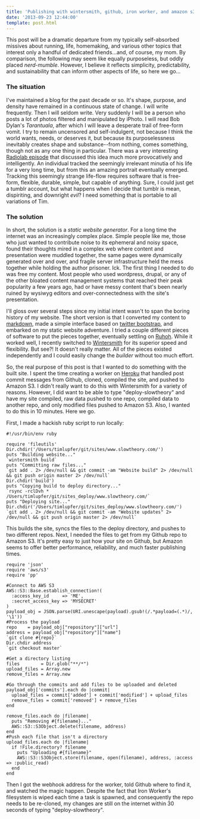 ```yaml
---
title: 'Publishing with wintersmith, github, iron worker, and amazon s3'
date: '2013-09-23 12:44:00'
template: post.html
---
```


This post will be a dramatic departure from my typically self-absorbed missives about running, life, homemaking, and various other topics that interest only a handful of dedicated friends...and, of course, my mom. By comparison, the following may seem like equally purposeless, but oddly placed *nerd-mumble*. However, I believe it reflects simplicity, predictability, and sustainability that can inform other aspects of life, so here we go...

### The situation

I've maintained a blog for the past decade or so. It's shape, purpose, and density have remained in a continuous state of change. I will write frequently. Then I will seldom write. Very suddenly I will be a person who posts a lot of photos filtered and manipulated by iPhoto. I will read Bob Dylan's *Tarantuala*, after which I will leave a desperate trail of free-form vomit. I try to remain uncensored and self-indulgent, not because I think the world wants, needs, or deserves it, but because its purposelessness inevitably creates shape and substance--from nothing, comes something, though not as any one thing in particular. There was a very interesting [Radiolab episode](http://www.radiolab.org/) that discussed this idea much more provocatively and intelligently. An individual tracked the seemingly irrelevant minutia of his life for a very long time, but from this an amazing portrait eventually emerged. Tracking this seemingly strange life-flow requires software that is free-form, flexible, durable, simple, but capable of anything. Sure, I could just get a tumblr account, but what happens when I decide that tumblr is mean, dispiriting, and downright *evil*? I need something that is portable to all variations of Tim.

### The solution

In short, the solution is a *static website generator*. For a long time the internet was an increasingly complex place. Simple people like me, those who just wanted to contribute noise to its ephemeral and noisy space, found their thoughts mired in a complex web where content and presentation were muddled together, the same pages were dynamically generated over and over, and fragile server infrastructure held the mess together while holding the author prisoner. Ick. The first thing I needed to do was free my content. Most people who used wordpress, drupal, or any of the other bloated content management systems that reached their peak popularity a few years ago, had or have messy content that's been nearly ruined by wysiwyg editors and over-connectedness with the site's presentation.

I'll gloss over several steps since my initial intent wasn't to span the boring history of my website. The short version is that I converted my content to [markdown](http://daringfireball.net/projects/markdown/syntax#philosophy), made a simple interface based on [twitter bootstrap](http://www.getbootstrap.com), and embarked on my static website adventure. I tried a couple different pieces of software to put the pieces together, eventually settling on [Ruhoh](http://www.ruhoh.com). While it worked well, I recently switched to [Wintersmith](http://www.wintersmith.io) for its superior speed and flexibility. But see?! It doesn't really matter. All of the pieces existed independently and I could easily change the *builder* without too much effort.

So, the real purpose of this post is that I wanted to do something with the built site. I spent the time creating a worker on [Heroku](http://www.heroku.com) that handled post commit messages from Github, cloned, compiled the site, and pushed to Amazon S3. I didn't really want to do this with Wintersmith for a variety of reasons. However, I did want to be able to type "deploy-slowtheory" and have my site compiled, raw data pushed to one repo, compiled data to another repo, and only modified files pushed to Amazon S3. Also, I wanted to do this in 10 minutes. Here we go.

First, I made a hackish ruby script to run locally:

```
#!/usr/bin/env ruby

require 'fileutils'
Dir.chdir('/Users/timlupfer/git/sites/www.slowtheory.com/')
puts "Building website..."
`wintersmith build`
puts "Committing raw files..."
`git add . 2> /dev/null && git commit -am "Website build" 2> /dev/null && git push origin master 2> /dev/null`
Dir.chdir('build')
puts "Copying build to deploy directory..."
`rsync -rclDvh * /Users/timlupfer/git/sites_deploy/www.slowtheory.com/`
puts "Deploying site..."
Dir.chdir('/Users/timlupfer/git/sites_deploy/www.slowtheory.com/')
`git add . 2> /dev/null && git commit -am "Website updates" 2> /dev/null && git push origin master 2> /dev/null`
```

This builds the site, syncs the files to the deploy directory, and pushes to two different repos. Next, I needed the files to get from my Github repo to Amazon S3. It's pretty easy to just how your site on Github, but Amazon seems to offer better performance, reliability, and much faster publishing times.

```
require 'json'
require 'aws/s3'
require 'pp'

#Connect to AWS S3
AWS::S3::Base.establish_connection!(
  :access_key_id     => 'ME',
  :secret_access_key => 'MYSECRET'
)
payload_obj = JSON.parse(URI.unescape(payload).gsub!(/.*payload=(.*)/, '\1'))
#Process the payload
repo    = payload_obj["repository"]["url"]
address = payload_obj["repository"]["name"]
`git clone #{repo}`
Dir.chdir address
`git checkout master`

#Get a directory listing
files        = Dir.glob("**/*")
upload_files = Array.new
remove_files = Array.new

#Go through the commits and add files to be uploaded and deleted
payload_obj['commits'].each do |commit|
  upload_files = commit['added'] + commit['modified'] + upload_files
  remove_files = commit['removed'] + remove_files
end

remove_files.each do |filename|
  puts "Removing #{filename}..."
  AWS::S3::S3Object.delete(filename, address)
end
#Push each file that isn't a directory
upload_files.each do |filename|
  if !File.directory? filename
    puts "Uploading #{filename}"
    AWS::S3::S3Object.store(filename, open(filename), address, :access => :public_read)
  end
end
```

Then I got the webhook address for the worker, told Github where to find it, and watched the magic happen. Despite the fact that Iron Worker's filesystem is wiped each time a task is spawned, and consequently the repo needs to be re-cloned, my changes are still on the internet within 30 seconds of typing "deploy-slowtheory".